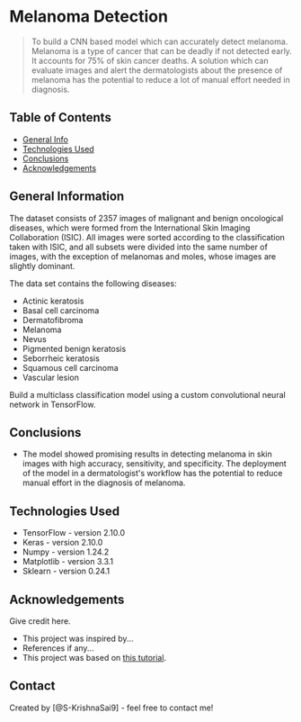 # Melanoma Detection 
> To build a CNN based model which can accurately detect melanoma. Melanoma is a type of cancer that can be deadly if not detected early. It accounts for 75% of skin cancer deaths. A solution which can evaluate images and alert the dermatologists about the presence of melanoma has the potential to reduce a lot of manual effort needed in diagnosis.


## Table of Contents
* [General Info](#general-information)
* [Technologies Used](#technologies-used)
* [Conclusions](#conclusions)
* [Acknowledgements](#acknowledgements)


## General Information

The dataset consists of 2357 images of malignant and benign oncological diseases, which were formed from the International Skin Imaging Collaboration (ISIC). All images were sorted according to the classification taken with ISIC, and all subsets were divided into the same number of images, with the exception of melanomas and moles, whose images are slightly dominant.

The data set contains the following diseases:

* Actinic keratosis
* Basal cell carcinoma
* Dermatofibroma
* Melanoma
* Nevus
* Pigmented benign keratosis
* Seborrheic keratosis
* Squamous cell carcinoma
* Vascular lesion

Build a multiclass classification model using a custom convolutional neural network in TensorFlow.




## Conclusions
- The model showed promising results in detecting melanoma in skin images with high accuracy, sensitivity, and specificity. The deployment of the model in a dermatologist's workflow has the potential to reduce manual effort in the diagnosis of melanoma.

<!-- You don't have to answer all the questions - just the ones relevant to your project. -->


## Technologies Used
- TensorFlow - version 2.10.0
- Keras - version 2.10.0
- Numpy - version 1.24.2
- Matplotlib - version 3.3.1
- Sklearn - version 0.24.1



## Acknowledgements
Give credit here.
- This project was inspired by...
- References if any...
- This project was based on [this tutorial](https://www.example.com).


## Contact
Created by [@S-KrishnaSai9] - feel free to contact me!


<!-- Optional -->
<!-- ## License -->
<!-- This project is open source and available under the [... License](). -->

<!-- You don't have to include all sections - just the one's relevant to your project -->